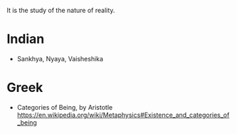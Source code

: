 It is the study of the nature of reality.

# Indian
- Sankhya, Nyaya, Vaisheshika

# Greek

- Categories of Being, by Aristotle https://en.wikipedia.org/wiki/Metaphysics#Existence_and_categories_of_being
